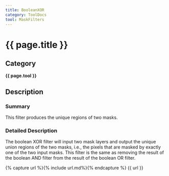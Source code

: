 ```yaml
---
title: BooleanXOR
category: ToolDocs 
tool: MaskFilters 
---
```


# {{ page.title }} 

## Category

**{{ page.tool }}**

## Description

### Summary

This filter produces the unique regions of two masks.

### Detailed Description

The boolean XOR filter will input two mask layers and output the unique union regions of the two masks, i.e., the pixels that are masked by exactly one of the two input masks. This filter is the same as removing the result of the boolean AND filter from the result of the boolean OR filter.

{% capture url %}{% include url.md%}{% endcapture %}
{{ url }}

